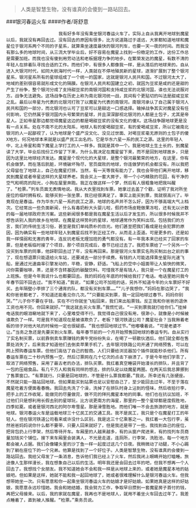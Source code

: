 > 人类是智慧生物，没有谁真的会傻到一路站回去。

###银河春运火车
####作者/哥舒意

						我有好多年没有乘坐银河春运火车了。实际上自从我离开地球到魔星以后，我就没有再回去过。没有回去的原因有很多，比方说道路过于遥远，大家都知道地球和魔星位于银河系两个不同的子星系，就算乘坐速度最快的银河列车，也要一天一夜的时间。而我没有那么多的地球时间，从三流大学毕业后，好不容易在魔星上找到一份稳定的工作，这份工作总是需要加班。而我也没有傻到用劳动法和老板据理力争的地步。在繁荣发达的魔星，有数不清的年轻人在排着队寻找合适的工作。而他们中，有很多人都像我一样，是从落后的地球来的。自从进入大银河时代，如同大航海时代一样，人类就在不停地殖民新的星球，逐渐扩展到了整个银河星系，银河星系所有的星球组成了一个统一的国家，这就是银河人民共和国。不过银河太大了，地域的差别很容易就形成文化的隔膜。在银河人民共和国建立之初，就因为豆浆是咸的还是甜的产生了纷争，整个银河分成了支持甜豆浆的南银河国和支持咸豆浆的北银河国，谁也无法说服对方。战争无法避免。这场战争在历史上称为南北银河统一战，民间有个更贴切的叫法是甜咸豆浆之乱。最后以帝星为代表的北银河打败了以魔星为代表的南银河。南银河承认了自己属于银河人民共和国的一部分，而北银河也认可了豆浆可以是甜这一口感选择。输掉战争其实对魔星没有任何影响，它仍然属于银河国内头号繁荣的星球，并且深深鄙视北银河的人都是土包子，尤其是帝星人。正如帝星那边都觉得魔星这边的都是喝甜豆浆的没有文化的傻X。这场战争跟地球更是没有一点关系。处在不南不北的太阳系，地球人有的爱喝甜豆浆，有的爱喝咸豆浆，所以它被南北银河的人一起鄙视了，认为地球是个盛产没文化、没见过世面、对喝豆浆毫无原则的土包子的傻X地方。何况地球本来就是以盛产民工出名的。它是华东六星一系的民工之源。这里的年轻人中，北上帝星和南下魔星上学打工的人一样多。我就是其中一个。我是地球土生土长的，到魔星读了大学，毕业后找份工作留了下来，为什么我决定在魔星留下来，而不是回到地球故乡，只是因为这里比地球经济发达。魔星是个现代化的大星球，是整个银河最繁荣的地方，在这里，你有机会做梦。而在落后肮脏，环境破坏殆尽，官员腐败的地球，你连做梦的机会都没有。所以我把父母留在了地球上，自己在魔星打拼。当然，有一天等我有能力了，我也会带他们离开地球，移民到魔星或者帝星这样的大星球养老。我会买上一套大房子，带一个小巧精致的花园，有干净的空气和明亮的阳光，小狗在屋里奔跑。我正在做这样一个梦，然后有人很粗鲁地把我叫醒了。“检票。”列车员面无表情地说。我从大衣里找到车票。她拿过去盖了个戳，证明了我对所坐座位的临时拥有权。能够买到一张坐票，我已经很满足了。事实上能买到票，我就很高兴了。毕竟现在是春运。作为华东六星一系的民工之源，地球的名声并不怎么好，因为不够高端大气上档次。它经常出一些负面新闻，什么有毒奶粉大头婴儿啦，假药市场皮鞋做果冻啦，还有无以计数的每一届地球政府贪污案。这些新闻很多都是我在魔星生活以后才发生的，所以很多时候我并不想告诉别人我的故乡在地球。在魔星这样势利的星球，地球通常作为笑料出现。包括我们的方言，我们的传统生活习俗，甚至是我们单纯质朴的目光。他们甚至把我们看成是社会犯罪的原因，因为确实有一些地球年轻人到魔星后找不到正经工作，从而走上歪道。可是更多的，还是如我一样懦弱和无害的青年，连反抗老板无理加班的勇气都没有。有一年我本来已经买了回家的车票，但是老板临时接了个项目，那个项目完成后，春节已经过去了。我把车票给了一个另外一个没买到车票的同事，他辞职回去过了年，没有再回来。那是银河火车票实名购买制出台之前的事了，现在想退票只能退给火车站，还要减去一部分手续费。有钱的人可能选择乘坐星际光速飞船，是通过光速曲率引擎发动的，平稳，安静，舒适。飞船上的空中小姐面带让人愉快的微笑，问你需要咖啡，茶，还是不含转基因的碳酸饮料。可惜我不是有钱人，我只是一个在魔星打工的上班族。但是今年我说什么也都要回去。我的妈妈在年底的时候给我打了电话。电话里她问我今年春节回不回去过。“我不知道，”我说，“如果公司不加班的话，另外不知道今年的火车票好不好买。去年隔壁小李排了三个通宵的队，都没有买到车票……”“儿子我想你，”妈妈在那边哭了，“我和你爸爸都老了，不知道还能看见你几次。”“只要能买到票，我一定回地球过春节。妈妈你别哭。”“儿子你不要在乎钱，实在不行你就坐飞船回来，我们来出船票钱。反正我和你爸爸的退休工资也用不完。你回来就好。”“我这就去买火车票。”我慌忙说。“一买到票我就打给你们。”挂掉电话我的眼泪唰地就下来了，心里难受得不行。我觉得自己很没有用，很渺小，就像是小时候被谁欺负了一样。可是我不知道现在是被谁欺负了。老板？银河铁道公司？魔星社会？当我揪着老板的领子对他大吼的时候他一定也很疑惑。“我也想回地球过节。”他嘟囔着说。“可是老婆不让。”当务之急还是先要买到火车票。每年春节前的一个月开始预售回地球的春运专列。自从实行了实名制买票，以前靠倒卖车票赚钱的黄牛党纷纷失业，在喝了一顿散伙酒后，他们就全都在售票处消失了。后来我才知道他们去倒卖苹果手机了。去年银河铁路公司开通了网络预售，可以在网上预购春运车票。但他们高估了自己的智商。人们只要给浏览器加个插件就能秒杀他们。所有春运车票在二十秒内预售一空，然后订票网在几十亿次的点击下崩溃了。于是今年他们学乖了，取消了网络预售，采用了最古老的办法，排队买票。我扛着真空睡袋开始漫长的排队，并且背了一包的压缩食品。有几千万人和我有同样的想法，排的队足以绕魔星两圈。在两天后我总算挪到了售票窗口。“有票就行。只要是回地球的，不管是什么票我都要。”我说。所幸还有几张硬座。不然就只能一路站回地球。但如果能买到站票也足以安慰自己了，至少能回去过年，不至于落在魔星吃着方便面看春晚。我回去先洗了个澡，洗掉了在排队时身上沾到的怪味，然后收拾行李，把手上的工作收尾，能做完的尽量做完，做不完的拜托魔星本地的同事。他们也在抗议加班，不过他们只是想利用长假去别的星球玩，比方说更南方的海星，那里的一整个星球都是度假胜地，四季如夏。或者是银河西北的阿尔卑雪星。那是滑雪胜地。而他们唯一不会去旅游的地方，就是地球。银河春运火车是运载地球三十亿民工的交通工具。我不是民工，我只是个在魔星打工的年轻人。但在银河铁道公司看来或许没什么区别，我是这三十亿乘客之一。我扛着一大包行李，虽然爸爸妈妈说你什么都不要带，只要人回来就好了，但是我还是带了一些。我找到自己的座位，把背包扔上行李架，然后等待开车。车厢里的人越来越多，有的从窗户爬进来，有的找列车员商量加钱买个铺位。接下来车厢里会装满人，不光是走道，连厕所，行李架，洗脸池，每一个地方都会被人占据。我们会像罐头里的沙丁鱼一样一起度过这几个日夜。我稍微动了动腿，不小心踢到了躺在座位下的一个兄弟。他算是找到了一个好位子。人类是智慧生物，没有谁真的会傻到一路站回去。我给父母发了一条消息，告诉他们我已经上了火车，然后我闭上眼睛开始打瞌睡。旅途像人生那样漫长，我在想象自己以后的生活。明年我还是会回去过年的吧，但我不想再一个人回去了。我想找个女朋友。我不知道她会不会和我一样是从地球上来的，或者她是魔星本地的姑娘吧。但如果是这样，她就不能和我一起回地球了，她或者很难理解什么是银河春运火车。但我想带她坐一次。只有愿意和你一起乘坐银河春运火车的姑娘才是好姑娘。如果她真是这样的好姑娘，我愿意永远珍惜她。我会和她结婚，我会努力工作，争取早日攒到一套魔星房子首付的钱，再把父母接来。以后，我的家就在魔星，我再也不是地球人，就用不着坐火车回去过年了。我差点睡着了，直到被人推醒。“检票。”乘务员说。			  		